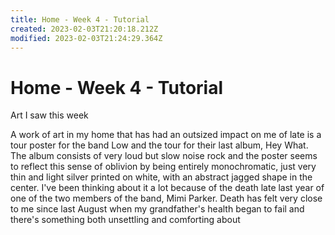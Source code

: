 ```yaml
---
title: Home - Week 4 - Tutorial
created: 2023-02-03T21:20:18.212Z
modified: 2023-02-03T21:24:29.364Z
---
```


# Home - Week 4 - Tutorial

Art I saw this week

A work of art in my home that has had an outsized impact on me of late is a tour poster for the band Low and the tour for their last album, Hey What. The album consists of very loud but slow noise rock and the poster seems to reflect this sense of oblivion by being entirely monochromatic, just very thin and light silver printed on white, with an abstract jagged shape in the center. I've been thinking about it a lot because of the death late last year of one of the two members of the band, Mimi Parker. Death has felt very close to me since last August when my grandfather's health began to fail and there's something both unsettling and comforting about 
